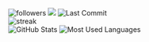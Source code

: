 <!-- 
<img width="250" src="https://metrics.lecoq.io/insights/eroldotexe" alt=""> 
(https://metrics.lecoq.io/eroldotexe?template=classic&commits.authoring=eroldotexe&base=header%2C%20activity%2C%20community%2C%20repositories%2C%20metadata&base.indepth=false&base.hireable=false&base.skip=false&config.timezone=Europe%2FWarsaw)
-->
<!--<a href="https://github.com/eroldotexe/eroldotexe/graphs/contributors"><img src="https://contrib.rocks/image?repo=eroldotexe/eroldotexe"/></a></br>-->
<img src="https://img.shields.io/github/followers/eroldotexe?label=Followers&style=social" alt="followers"> <img src="https://komarev.com/ghpvc/?username=eroldotexe"/> ![Last Commit](https://img.shields.io/github/last-commit/eroldotexe/eroldotexe)</br>
<img src="https://github-readme-streak-stats.herokuapp.com/?user=eroldotexe&theme=tokyonight" alt="streak"/></br>
![GitHub Stats](https://github-readme-stats.vercel.app/api?username=eroldotexe&show_icons=true&theme=github_dark) ![Most Used Languages](https://github-readme-stats.vercel.app/api/top-langs/?username=eroldotexe&layout=compact&theme=github_dark)
